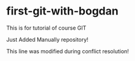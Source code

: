 # first-git-with-bogdan
This is for tutorial of course GIT

Just Added Manually repository!

This line was modified during conflict resolution!